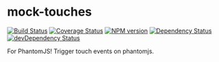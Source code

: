 mock-touches
=============

[![Build Status](https://travis-ci.org/gardr/mock-touches.png)](https://travis-ci.org/gardr/mock-touches)
[![Coverage Status](https://coveralls.io/repos/gardr/mock-touches/badge.png)](https://coveralls.io/r/gardr/mock-touches)
[![NPM version](https://badge.fury.io/js/mock-touches.png)](http://badge.fury.io/js/mock-touches)
[![Dependency Status](https://david-dm.org/gardr/mock-touches.png)](https://david-dm.org/gardr/mock-touches)
[![devDependency Status](https://david-dm.org/gardr/mock-touches/dev-status.png)](https://david-dm.org/gardr/mock-touches#info=devDependencies)

For PhantomJS!
Trigger touch events on phantomjs.
